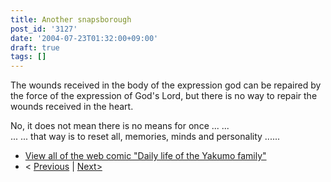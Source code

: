 ```yaml
---
title: Another snapsborough
post_id: '3127'
date: '2004-07-23T01:32:00+09:00'
draft: true
tags: []
---
```


The wounds received in the body of the expression god can be repaired by the force of the expression of God's Lord, but there is no way to repair the wounds received in the heart.

No, it does not mean there is no means for once ... ...  
... ... that way is to reset all, memories, minds and personality ......

*   [View all of the web comic "Daily life of the Yakumo family"](https://danmaq.com/tag/yakumo-family?order=ASC)
*   < [Previous](https://danmaq.com/3126) | [Next>](https://danmaq.com/3128)
